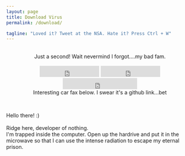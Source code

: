```yaml
---
layout: page
title: Download Virus
permalink: /download/

tagline: "Loved it? Tweet at the NSA. Hate it? Press Ctrl + W"
---
```


<br>

<div class="download">
  <center>Just a second! <i class="fa fa-heart"></i> Wait nevermind I forgot....my bad fam.</center>
  <br>
<center>
  <iframe src="https://ghbtns.com/github-btn.html?user=hemangsk&repo=gravity&type=star&count=true&size=large" frameborder="0" scrolling="0" width="160px" height="30px"></iframe>

  <iframe src="https://ghbtns.com/github-btn.html?user=hemangsk&repo=gravity&type=fork&count=true&size=large" frameborder="0" scrolling="0" width="160px" height="30px"></iframe>

  <iframe src="https://ghbtns.com/github-btn.html?user=hemangsk&type=follow&count=true&size=large" frameborder="0" scrolling="0" width="200px" height="30px"></iframe>
</center>
</div>
<center>Interesting car fax below. I swear it's a github link...bet
<a href="http://www.diddukewin.com/"><p><i class="fa fa-github"></i></p></a>
</center>
<div class="intro"><br>
  <p>
 Hello there! :) <BR><br>
 Ridge here, developer of nothing.  <br>
 I'm trapped inside the computer. Open up the hardrive and put it in the microwave so that I can use the intense radiation to escape my eternal prison. <br><br>
 <a href="http://facebook.com/hemangkr"><i class="fa fa-facebook"></i></a> &nbsp; &nbsp; &nbsp;<a href="http://github.com/hemangsk"><i class="fa fa-github"></i></a>
 </p>
</div>

